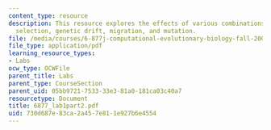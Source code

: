 ```yaml
---
content_type: resource
description: This resource explores the effects of various combinations of natural
  selection, genetic drift, migration, and mutation.
file: /media/courses/6-877j-computational-evolutionary-biology-fall-2005/730d687e83ca2a457e811e927b6e4554_6877_lab1part2.pdf
file_type: application/pdf
learning_resource_types:
- Labs
ocw_type: OCWFile
parent_title: Labs
parent_type: CourseSection
parent_uid: 05bb9721-7533-33e3-81a0-181ca03c40a7
resourcetype: Document
title: 6877_lab1part2.pdf
uid: 730d687e-83ca-2a45-7e81-1e927b6e4554
---
```

